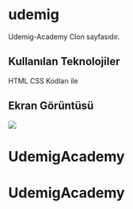<h1>udemig</h1>
Udemig-Academy Clon sayfasıdır.

<h2>Kullanılan Teknolojiler</h2>
HTML CSS Kodları ile

<h2>Ekran Görüntüsü</h2>

![](ekran.gif)
# UdemigAcademy
# UdemigAcademy
